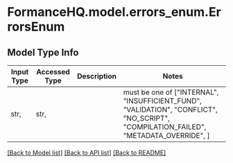 # FormanceHQ.model.errors_enum.ErrorsEnum

## Model Type Info
Input Type | Accessed Type | Description | Notes
------------ | ------------- | ------------- | -------------
str,  | str,  |  | must be one of ["INTERNAL", "INSUFFICIENT_FUND", "VALIDATION", "CONFLICT", "NO_SCRIPT", "COMPILATION_FAILED", "METADATA_OVERRIDE", ] 

[[Back to Model list]](../../README.md#documentation-for-models) [[Back to API list]](../../README.md#documentation-for-api-endpoints) [[Back to README]](../../README.md)


